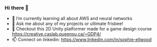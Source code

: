### Hi there 👋

- 🌱 I’m currently learning all about AWS and neural networks
- 💬 Ask me about any of my projects or ultimate frisbee!
- 🔭 Checkout this 2D Unity platformer made for a game design course https://creative.caslab.queensu.ca/~GDP4/
- 📫 Connect on linkedin: https://www.linkedin.com/in/sophie-ellwood 


<!--
**sophellwood/sophellwood** is a ✨ _special_ ✨ repository because its `README.md` (this file) appears on your GitHub profile.

Here are some ideas to get you started:

- 🔭 I’m currently working on ...
- 🌱 I’m currently learning ...
- 👯 I’m looking to collaborate on ...
- 🤔 I’m looking for help with ...
- 💬 Ask me about ...
- 📫 How to reach me: ...
- 😄 Pronouns: ...
- ⚡ Fun fact: ...
-->
